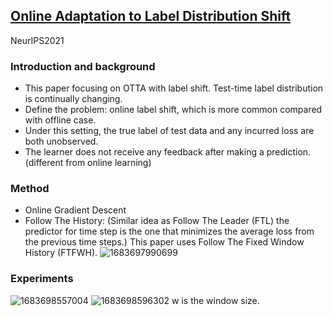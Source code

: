 ## [Online Adaptation to Label Distribution Shift](https://arxiv.org/abs/2107.04520)

NeurIPS2021

### Introduction and background
- This paper focusing on OTTA with label shift. Test-time label distribution is continually changing.
- Define the problem: online label shift, which is more common compared with offline case.
- Under this setting, the true label of test data and any incurred loss are both unobserved.
- The learner does not receive any feedback after making a prediction. (different from online learning)

### Method
- Online Gradient Descent
- Follow The History: (Similar idea as Follow The Leader (FTL) the predictor for time step is the one that minimizes the average loss from the previous time steps.) 
This paper uses Follow The Fixed Window History (FTFWH).
![1683697990699](https://github.com/Jo-wang/Daily-Paper-Reading/assets/46414159/73693c5b-f9b5-4c9e-83c0-0fb2d43a7177)

### Experiments
![1683698557004](https://github.com/Jo-wang/Daily-Paper-Reading/assets/46414159/0cd9b5fa-e8ab-4a23-8dcd-4b89c37d9e0b)
![1683698596302](https://github.com/Jo-wang/Daily-Paper-Reading/assets/46414159/f2d92da8-f784-4fe7-9f75-37558abab8b7)
w is the window size.
